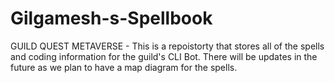 # Gilgamesh-s-Spellbook
GUILD QUEST METAVERSE - This is a repoistorty that stores all of the spells and coding information for the guild's CLI Bot. There will be updates in the future as we plan to have a map diagram for the spells. 
